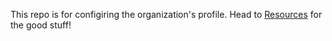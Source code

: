 This repo is for configiring the organization's profile. Head to [Resources](https://github.com/WWU-CPC/.github/) for the good stuff!
